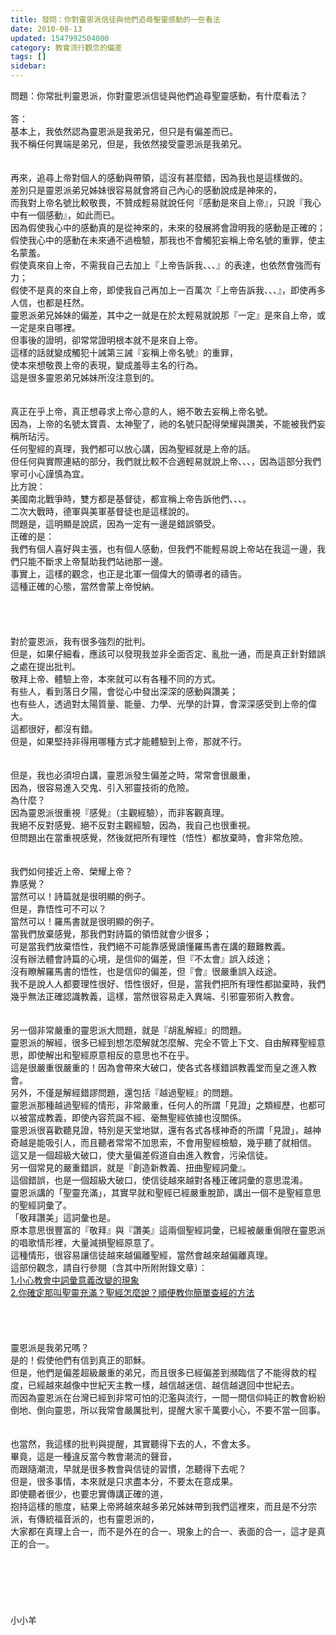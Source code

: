 ```yaml
---
title: 發問：你對靈恩派信徒與他們追尋聖靈感動的一些看法
date: 2010-08-13
updated: 1547992504000
category: 教會流行觀念的偏差
tags: []
sidebar: 
---
```


<p>問題：你常批判靈恩派，你對靈恩派信徒與他們追尋聖靈感動，有什麼看法？<!--more--><br/><br/>答：<br/>基本上，我依然認為靈恩派是我弟兄，但只是有偏差而已。<br/>我不稱任何異端是弟兄，但是，我依然接受靈恩派是我弟兄。<br/><br/><br/>再來，追尋上帝對個人的感動與帶領，這沒有甚麼錯，因為我也是這樣做的。<br/>差別只是靈恩派弟兄姊妹很容易就會將自己內心的感動說成是神來的，<br/>而我對上帝名號比較敬畏，不贊成輕易就說任何『感動是來自上帝』，只說『我心中有一個感動』，如此而已。<br/>因為假使我心中的感動真的是從神來的，未來的發展將會證明我的感動是正確的；<br/>假使我心中的感動在未來通不過檢驗，那我也不會觸犯妄稱上帝名號的重罪，使主名蒙羞。<br/>假使真來自上帝，不需我自己去加上『上帝告訴我、、、』的表達，也依然會強而有力；<br/>假使不是真的來自上帝，即使我自己再加上一百萬次『上帝告訴我、、、』，即使再多人信，也都是枉然。<br/>靈恩派弟兄姊妹的偏差，其中之一就是在於太輕易就說那『一定』是來自上帝，或一定是來自哪裡。<br/>但事後的證明，卻常常證明根本就不是來自上帝。<br/>這樣的話就變成觸犯十誡第三誡『妄稱上帝名號』的重罪，<br/>使本來想敬畏上帝的表現，變成羞辱主名的行為。<br/>這是很多靈恩弟兄姊妹所沒注意到的。<br/><br/> <br/>真正在乎上帝，真正想尋求上帝心意的人，絕不敢去妄稱上帝名號。<br/>因為，上帝的名號太寶貴、太神聖了，祂的名號只配得榮耀與讚美，不能被我們妄稱所玷污。<br/>任何聖經的真理，我們都可以放心講，因為聖經就是上帝的話。<br/>但任何與實際連結的部分，我們就比較不合適輕易就說上帝、、、，因為這部分我們寧可小心謹慎為宜。<br/>比方說：<br/>美國南北戰爭時，雙方都是基督徒，都宣稱上帝告訴他們、、、。<br/>二次大戰時，德軍與美軍基督徒也是這樣說的。<br/>問題是，這明顯是說謊，因為一定有一邊是錯誤領受。<br/>正確的是：<br/>我們有個人喜好與主張，也有個人感動，但我們不能輕易說上帝站在我這一邊，我們只能不斷求上帝幫助我們站祂那一邊。<br/>事實上，這樣的觀念，也正是北軍一個偉大的領導者的禱告。<br/>這種正確的心態，當然會蒙上帝悅納。<br/><br/><br/><br/> <br/>對於靈恩派，我有很多強烈的批判。<br/>但是，如果仔細看，應該可以發現我並非全面否定、亂批一通，而是真正針對錯誤之處在提出批判。<br/>敬拜上帝、體驗上帝，本來就可以有各種不同的方式。<br/>有些人，看到落日夕陽，會從心中發出深深的感動與讚美；<br/>也有些人，透過對太陽質量、能量、力學、光學的計算，會深深感受到上帝的偉大。<br/>這都很好，都沒有錯。<br/>但是，如果堅持非得用哪種方式才能體驗到上帝，那就不行。<br/><br/> <br/>但是，我也必須坦白講，靈恩派發生偏差之時，常常會很嚴重，<br/>因為，很容易進入交鬼、引入邪靈技術的危險。<br/>為什麼？<br/>因為靈恩派很重視『感覺』（主觀經驗），而非客觀真理。<br/>我絕不反對感覺、絕不反對主觀經驗，因為，我自己也很重視。<br/>但問題出在當重視感覺，然後就把所有理性（悟性）都放棄時，會非常危險。<br/><br/> <br/>我們如何接近上帝、榮耀上帝？<br/>靠感覺？<br/>當然可以！詩篇就是很明顯的例子。<br/>但是，靠悟性可不可以？<br/>當然可以！羅馬書就是很明顯的例子。<br/>當我們放棄感覺，那我們對詩篇的領悟就會少很多；<br/>可是當我們放棄悟性，我們絕不可能靠感覺讀懂羅馬書在講的艱難教義。<br/>沒有辦法體會詩篇的心境，是信仰的偏差，但『不太會』誤入歧途；<br/>沒有瞭解羅馬書的悟性，也是信仰的偏差，但『會』很嚴重誤入歧途。<br/>我不是說人人都要理性很好、悟性很好，但是，當我們把所有理性都拋棄時，我們幾乎無法正確認識教義，這樣，當然很容易走入異端、引邪靈邪術入教會。<br/><br/><br/>另一個非常嚴重的靈恩派大問題，就是『胡亂解經』的問題。<br/>靈恩派的解經，很多已經到想怎麼解就怎麼解、完全不管上下文、自由解釋聖經意思，即使解出和聖經原意相反的意思也不在乎。<br/>這是很嚴重很嚴重的！因為會帶來大破口，使各式各樣錯誤教義堂而皇之進入教會。<br/>另外，不僅是解經錯謬問題，還包括『越過聖經』的問題。<br/>靈恩派那種越過聖經的情形，非常嚴重，任何人的所謂「見證」之類經歷，也都可以被當成教義，即使內容荒誕不經、毫無聖經依據也沒關係。<br/>靈恩派很喜歡聽見證，特別是天堂地獄，還有各式各樣神奇的所謂「見證」，越神奇越是能吸引人，而且聽者常常不加思索，不會用聖經檢驗，幾乎聽了就相信。<br/>這又是一個超級大破口，使大量偏差假道自由進入教會，污染信徒。<br/>另一個常見的嚴重錯誤，就是『創造新教義、扭曲聖經詞彙』。<br/>這個錯誤，也是一個超級大破口，使信徒越來越對各種正確詞彙的意思混淆。<br/>靈恩派講的「聖靈充滿」，其實早就和聖經已經嚴重脫節，講出一個不是聖經意思的聖經詞彙了。<br/>「敬拜讚美」這詞彙也是。<br/>原本意思很豐富的『敬拜』與『讚美』這兩個聖經詞彙，已經被嚴重侷限在靈恩派的唱歌情形裡，大量減損聖經原意了。<br/>這種情形，很容易讓信徒越來越偏離聖經，當然會越來越偏離真理。<br/>這部份觀念，請自行參閱（含其中所附附錄文章）：<br/><a href="/posts/269192528">1.小心教會中詞彙意義改變的現象</a><br/><a href="/posts/269194652">2.你確定那叫聖靈充滿？聖經怎麼說？順便教你簡單查經的方法 </a><br/><br/><br/><br/><br/>靈恩派是我弟兄嗎？<br/>是的！假使他們有信到真正的耶穌。<br/>但是，他們是偏差超級嚴重的弟兄，而且很多已經偏差到瀕臨信了不能得救的程度，已經越來越像中世紀天主教一樣，越信越迷信、越信越退回中世紀去。<br/>而因為靈恩派在台灣已經到非常可怕的氾濫與流行，一間一間信仰純正的教會紛紛倒地、倒向靈恩，所以我常會嚴厲批判，提醒大家千萬要小心，不要不當一回事。<br/><br/><br/>也當然，我這樣的批判與提醒，其實聽得下去的人，不會太多。<br/>畢竟，這是一種違反當今教會潮流的聲音，<br/>而跟隨潮流，早就是很多教會與信徒的習慣，怎聽得下去呢？<br/>但是，很多事情，本來就是只求盡本分，不要太在意成果。<br/>即使聽者很少，也要忠實傳講正確的道，<br/>抱持這樣的態度，結果上帝將越來越多弟兄姊妹帶到我們這裡來，而且是不分宗派，有傳統福音派的，也有靈恩派的，<br/>大家都在真理上合一，而不是外在的合一、現象上的合一、表面的合一，這才是真正的合一。<br/><br/><br/><br/><br/><br/><br/>小小羊<br/>
</p>